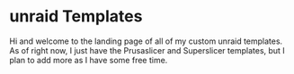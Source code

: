 # unraid Templates

Hi and welcome to the landing page of all of my custom unraid templates. As of right now, I just have the Prusaslicer and Superslicer templates, but I plan to add more as I have some free time.